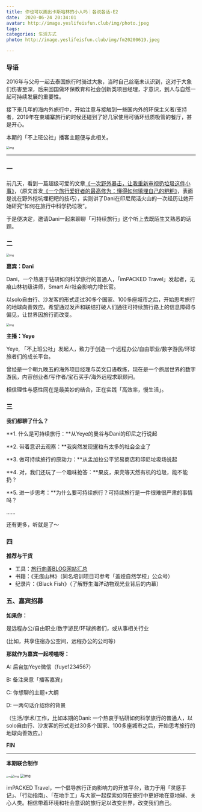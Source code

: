 ```yaml
---
title: 你也可以画出卡斯哈林的小人吗｜各说各话-E2
date:  2020-06-24 20:34:01
avatar: http://image.yeslifeisfun.club/img/photo.jpeg
tags: 
categories: 生活方式
photo: http://image.yeslifeisfun.club/img/fm20200619.jpeg

---
```


### 导语

2016年与父母一起去泰国旅行时骑过大象，当时自己丝毫未认识到，这对于大象们伤害至深，后来回国做环保教育和社会创新类项目经理，才意识，到人与自然一起可持续发展的重要性。

 

接下来几年的海内外旅行中，开始注意与接触到一些国内外的环保主义者/支持者，2019年在柬埔寨旅行的时候还碰到了好几家使用可循环纸质吸管的餐厅，甚是开心。

 

本期的「不上班公社」播客主题便与此相关。



<img src="http://image.yeslifeisfun.club/img/640-20201103114926690.jpeg" alt="img" style="zoom:50%;" />



------



### 一



前几天，看到一篇超级可爱的文章[《](https://mp.weixin.qq.com/s?__biz=MzI3MDIzNjE0Mg==&mid=2247484984&idx=1&sn=c633b4dea0b65d6620648cd9286f569a&chksm=ead566b9dda2efaf9cad457992f8ec7fbace3de3e0d99838965271f69b52fb789015b33fce36&token=963242920&lang=zh_CN&scene=21#wechat_redirect)[一次野外暴击，让我重新审视扔垃圾这件小事》](https://mp.weixin.qq.com/s?__biz=MzI3MDIzNjE0Mg==&mid=2247484984&idx=1&sn=c633b4dea0b65d6620648cd9286f569a&chksm=ead566b9dda2efaf9cad457992f8ec7fbace3de3e0d99838965271f69b52fb789015b33fce36&token=963242920&lang=zh_CN&scene=21#wechat_redirect)，（原文首发[《一个旅行爱好者的最高修为：懂得如何填埋自己的粑粑》](https://mp.weixin.qq.com/s?__biz=MjM5NDA4NzYyNw==&mid=2655460262&idx=1&sn=d01f7b1f7df8027d6b30a60f68809889&scene=21#wechat_redirect)，表面是说在野外挖坑埋粑粑的技巧），实则讲了Dani在印尼爬活火山的一次经历让她开始研究”如何在旅行中科学扔垃圾”。

 

于是便决定，邀请Dani一起来聊聊「可持续旅行」这个听上去既陌生又熟悉的话题。

 

 

### 二

<img src="http://image.yeslifeisfun.club/img/640-20201103115009527.jpeg" alt="img" style="zoom:50%;" />

**嘉宾：Dani**



Dani，一个热衷于钻研如何科学旅行的普通人，「imPACKED Travel」发起者，无痕山林初级讲师，Smart Air社会影响力增长官。

以solo自由行、沙发客的形式走过30多个国家、100多座城市之后，开始思考旅行的地球向善效应。希望通过发声和联结打破人们通往可持续旅行路上的信息障碍与偏见，让世界因旅行而改变。

<img src="http://image.yeslifeisfun.club/img/640-20201103115037422.jpeg" alt="img" style="zoom:50%;" />

**主播：Yeye**



Yeye, 「不上班公社」发起人，致力于创造一个远程办公/自由职业/数字游民/环球旅者们的成长平台。



曾经是一个朝九晚五的海外项目经理与英文口语教练，现在是一个旅居世界的数字游民，内容创业者/写作者/宝石买手/海外远程求职顾问。



相信理性与感性同在是最美妙的结合，正在实践「高效率，慢生活」。

 



### 三



**我们都聊了什么？**

 

**1. 什么是可持续旅行：**从Yeye的曼谷与Dani的印尼之行说起

**2. 带着意识去观察：**我突然发现暹粒有太多的社会企业了

**3. 做可持续旅行的原动力：**从孟加拉公平贸易商店和印尼垃圾场说起

**4. 对，我们还玩了一个趣味抢答：**果皮，果壳等天然有机的垃圾，能不能扔？

**5. 进一步思考：**为什么要可持续旅行？可持续旅行是一件很难很严肃的事情吗？

......

还有更多，听就是了～

 



### 四

 

**推荐与干货**

- 工具：[旅行向善BLOG网站汇总](https://mp.weixin.qq.com/s?__biz=MzI3MDIzNjE0Mg==&mid=2247484393&idx=1&sn=d50e150cdcbf4d4d686bf6276071e226&chksm=ead56368dda2ea7e2dc2a1655443da9b6cede5db96f8463386bab200fd6076d1af1fbe09c5bf&token=1051889960&lang=zh_CN&scene=21#wechat_redirect)
- 书籍：《无痕山林》（同名培训项目可参考「盖娅自然学校」公众号）
- 纪录片：《Black Fish》（了解野生海洋动物观光业背后的内幕）

 

### 五、嘉宾招募

 

**如果你：**



是远程办公/自由职业/数字游民/环球旅者们，或从事相关行业

(比如，共享住宿办公空间，远程办公的公司等）

 

**那就作为嘉宾一起唠嗑呀：**



A: 后台加Yeye微信（fuye1234567）

B:  备注来意「播客嘉宾」

C: 你想聊的主题+大纲

D: 一两句话介绍你的背景

（生活/学术/工作，比如本期的Dani: 一个热衷于钻研如何科学旅行的普通人，以solo自由行、沙发客的形式走过30多个国家、100多座城市之后，开始思考旅行的地球向善效应。）



**FIN**



------



**本期联合制作**

 

<img src="http://image.yeslifeisfun.club/img/640-20201103115226663.png" alt="img" style="zoom:33%;" /><img src="http://image.yeslifeisfun.club/img/640-20201103115239411.jpeg" alt="img" style="zoom: 50%;" />  <img src="http://image.yeslifeisfun.club/img/640-20201103115306002.png" alt="img" style="zoom: 67%;" />  

imPACKED Travel，一个倡导旅行正向影响力的开放平台，致力于用「灵感手记」、「行动指南」、「在地手工」与大家一起探索如何在旅行中更好地在意地球、关心人类。相信带着环境和社会意识的旅行足以改变世界，改变我们自己。

 

